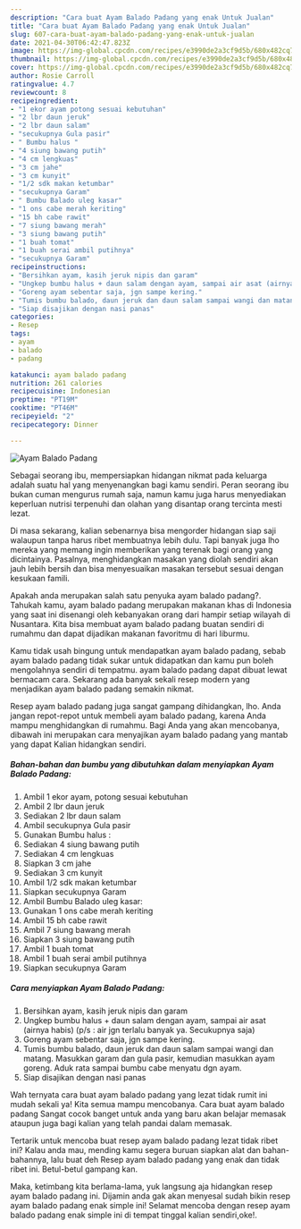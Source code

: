 ```yaml
---
description: "Cara buat Ayam Balado Padang yang enak Untuk Jualan"
title: "Cara buat Ayam Balado Padang yang enak Untuk Jualan"
slug: 607-cara-buat-ayam-balado-padang-yang-enak-untuk-jualan
date: 2021-04-30T06:42:47.823Z
image: https://img-global.cpcdn.com/recipes/e3990de2a3cf9d5b/680x482cq70/ayam-balado-padang-foto-resep-utama.jpg
thumbnail: https://img-global.cpcdn.com/recipes/e3990de2a3cf9d5b/680x482cq70/ayam-balado-padang-foto-resep-utama.jpg
cover: https://img-global.cpcdn.com/recipes/e3990de2a3cf9d5b/680x482cq70/ayam-balado-padang-foto-resep-utama.jpg
author: Rosie Carroll
ratingvalue: 4.7
reviewcount: 8
recipeingredient:
- "1 ekor ayam potong sesuai kebutuhan"
- "2 lbr daun jeruk"
- "2 lbr daun salam"
- "secukupnya Gula pasir"
- " Bumbu halus "
- "4 siung bawang putih"
- "4 cm lengkuas"
- "3 cm jahe"
- "3 cm kunyit"
- "1/2 sdk makan ketumbar"
- "secukupnya Garam"
- " Bumbu Balado uleg kasar"
- "1 ons cabe merah keriting"
- "15 bh cabe rawit"
- "7 siung bawang merah"
- "3 siung bawang putih"
- "1 buah tomat"
- "1 buah serai ambil putihnya"
- "secukupnya Garam"
recipeinstructions:
- "Bersihkan ayam, kasih jeruk nipis dan garam"
- "Ungkep bumbu halus + daun salam dengan ayam, sampai air asat (airnya habis) (p/s : air jgn terlalu banyak ya. Secukupnya saja)"
- "Goreng ayam sebentar saja, jgn sampe kering."
- "Tumis bumbu balado, daun jeruk dan daun salam sampai wangi dan matang. Masukkan garam dan gula pasir, kemudian masukkan ayam goreng. Aduk rata sampai bumbu cabe menyatu dgn ayam."
- "Siap disajikan dengan nasi panas"
categories:
- Resep
tags:
- ayam
- balado
- padang

katakunci: ayam balado padang 
nutrition: 261 calories
recipecuisine: Indonesian
preptime: "PT19M"
cooktime: "PT46M"
recipeyield: "2"
recipecategory: Dinner

---
```



![Ayam Balado Padang](https://img-global.cpcdn.com/recipes/e3990de2a3cf9d5b/680x482cq70/ayam-balado-padang-foto-resep-utama.jpg)

Sebagai seorang ibu, mempersiapkan hidangan nikmat pada keluarga adalah suatu hal yang menyenangkan bagi kamu sendiri. Peran seorang ibu bukan cuman mengurus rumah saja, namun kamu juga harus menyediakan keperluan nutrisi terpenuhi dan olahan yang disantap orang tercinta mesti lezat.

Di masa  sekarang, kalian sebenarnya bisa mengorder hidangan siap saji walaupun tanpa harus ribet membuatnya lebih dulu. Tapi banyak juga lho mereka yang memang ingin memberikan yang terenak bagi orang yang dicintainya. Pasalnya, menghidangkan masakan yang diolah sendiri akan jauh lebih bersih dan bisa menyesuaikan masakan tersebut sesuai dengan kesukaan famili. 



Apakah anda merupakan salah satu penyuka ayam balado padang?. Tahukah kamu, ayam balado padang merupakan makanan khas di Indonesia yang saat ini disenangi oleh kebanyakan orang dari hampir setiap wilayah di Nusantara. Kita bisa membuat ayam balado padang buatan sendiri di rumahmu dan dapat dijadikan makanan favoritmu di hari liburmu.

Kamu tidak usah bingung untuk mendapatkan ayam balado padang, sebab ayam balado padang tidak sukar untuk didapatkan dan kamu pun boleh mengolahnya sendiri di tempatmu. ayam balado padang dapat dibuat lewat bermacam cara. Sekarang ada banyak sekali resep modern yang menjadikan ayam balado padang semakin nikmat.

Resep ayam balado padang juga sangat gampang dihidangkan, lho. Anda jangan repot-repot untuk membeli ayam balado padang, karena Anda mampu menghidangkan di rumahmu. Bagi Anda yang akan mencobanya, dibawah ini merupakan cara menyajikan ayam balado padang yang mantab yang dapat Kalian hidangkan sendiri.

<!--inarticleads1-->

##### Bahan-bahan dan bumbu yang dibutuhkan dalam menyiapkan Ayam Balado Padang:

1. Ambil 1 ekor ayam, potong sesuai kebutuhan
1. Ambil 2 lbr daun jeruk
1. Sediakan 2 lbr daun salam
1. Ambil secukupnya Gula pasir
1. Gunakan  Bumbu halus :
1. Sediakan 4 siung bawang putih
1. Sediakan 4 cm lengkuas
1. Siapkan 3 cm jahe
1. Sediakan 3 cm kunyit
1. Ambil 1/2 sdk makan ketumbar
1. Siapkan secukupnya Garam
1. Ambil  Bumbu Balado uleg kasar:
1. Gunakan 1 ons cabe merah keriting
1. Ambil 15 bh cabe rawit
1. Ambil 7 siung bawang merah
1. Siapkan 3 siung bawang putih
1. Ambil 1 buah tomat
1. Ambil 1 buah serai ambil putihnya
1. Siapkan secukupnya Garam




<!--inarticleads2-->

##### Cara menyiapkan Ayam Balado Padang:

1. Bersihkan ayam, kasih jeruk nipis dan garam
1. Ungkep bumbu halus + daun salam dengan ayam, sampai air asat (airnya habis) (p/s : air jgn terlalu banyak ya. Secukupnya saja)
1. Goreng ayam sebentar saja, jgn sampe kering.
1. Tumis bumbu balado, daun jeruk dan daun salam sampai wangi dan matang. Masukkan garam dan gula pasir, kemudian masukkan ayam goreng. Aduk rata sampai bumbu cabe menyatu dgn ayam.
1. Siap disajikan dengan nasi panas




Wah ternyata cara buat ayam balado padang yang lezat tidak rumit ini mudah sekali ya! Kita semua mampu mencobanya. Cara buat ayam balado padang Sangat cocok banget untuk anda yang baru akan belajar memasak ataupun juga bagi kalian yang telah pandai dalam memasak.

Tertarik untuk mencoba buat resep ayam balado padang lezat tidak ribet ini? Kalau anda mau, mending kamu segera buruan siapkan alat dan bahan-bahannya, lalu buat deh Resep ayam balado padang yang enak dan tidak ribet ini. Betul-betul gampang kan. 

Maka, ketimbang kita berlama-lama, yuk langsung aja hidangkan resep ayam balado padang ini. Dijamin anda gak akan menyesal sudah bikin resep ayam balado padang enak simple ini! Selamat mencoba dengan resep ayam balado padang enak simple ini di tempat tinggal kalian sendiri,oke!.

